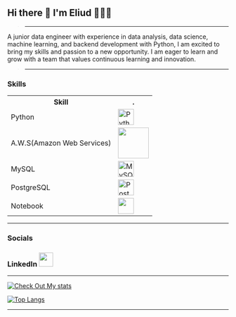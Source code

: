 ## Hi there 👋 I'm Eliud 🕵🏽‍♂️
> ---

<p>
A junior data engineer with experience in data analysis, data science, machine learning, and backend development with Python, I am excited to bring my skills and passion to a new opportunity. I am eager to learn and grow with a team that values continuous learning and innovation.
</p>

> ---

### Skills
<table style="center">
   <tr>
      <th>Skill</th>
      <th>.</th>
   </tr>
   <tr>
      <td>Python</td>
      <td><a href="https://www.python.org/" target="_blank" rel="noreferrer"><img src="https://raw.githubusercontent.com/danielcranney/readme-generator/main/public/icons/skills/python-colored.svg" width="36" height="36" alt="Python" /></a></td>
   </tr>
   </tr>
   <td>A.W.S(Amazon Web Services)</td>
   <td>
      <a target="_blank" rel="noreferrer"><img src="https://cdn.jsdelivr.net/gh/devicons/devicon/icons/amazonwebservices/amazonwebservices-original-wordmark.svg" width="70" height="70"/></a>
   </td>
   </tr>
   <tr>
      <td>MySQL</td>
      <td><a href="https://www.mysql.com/" target="_blank" rel="noreferrer"><img src="https://raw.githubusercontent.com/danielcranney/readme-generator/main/public/icons/skills/mysql-colored.svg" width="36" height="36" alt="MySQL" /></a></td>
   </tr>
   <tr>
      <td>PostgreSQL</td>
      <td><a href="https://www.postgresql.org/" target="_blank" rel="noreferrer"><img src="https://raw.githubusercontent.com/danielcranney/readme-generator/main/public/icons/skills/postgresql-colored.svg" width="36" height="36" alt="PostgreSQL" /></a></td>
   </tr>
   <td>Notebook</td>
   <td><a target="_blank" rel="noreferrer"><img src="https://cdn.jsdelivr.net/gh/devicons/devicon/icons/jupyter/jupyter-original.svg" width="36" height="36"/></a></td>
   </tr>
   </tr>
   
   </tr>
</table>

---

### Socials

<h3>LinkedIn <a href="https://www.linkedin.com/in/eliud-munyala/" target="_blank" rel="noreferrer"><img src="https://raw.githubusercontent.com/danielcranney/readme-generator/main/public/icons/socials/linkedin.svg" width="32" height="32" /></a></h3>
 
---

[![Check Out My stats](https://github-readme-stats.vercel.app/api?username=meaLuda&count_private=true&show_icons=true&theme=default&hide_rank=false)](https://github.com/anuraghazra/github-readme-stats)


[![Top Langs](https://github-readme-stats.vercel.app/api/top-langs/?username=meaLuda)](https://github.com/meaLuda/github-readme-stats)

---


